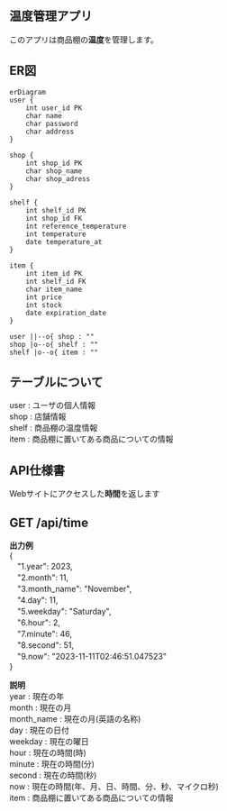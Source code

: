 ## 温度管理アプリ
このアプリは商品棚の**温度**を管理します。

## ER図
```mermaid
erDiagram
user {
    int user_id PK
    char name
    char password
    char address
}

shop {
    int shop_id PK
    char shop_name
    char shop_adress
}

shelf {
    int shelf_id PK
    int shop_id FK
    int reference_temperature
    int temperature
    date temperature_at
}

item {
    int item_id PK
    int shelf_id FK
    char item_name
    int price
    int stock
    date expiration_date
}

user ||--o{ shop : ""
shop |o--o{ shelf : ""
shelf |o--o{ item : ""
```

## テーブルについて
user : ユーザの個人情報<br>
shop : 店舗情報<br>
shelf : 商品棚の温度情報<br>
item : 商品棚に置いてある商品についての情報

## API仕様書
Webサイトにアクセスした**時間**を返します

## GET /api/time
**出力例**<br>
{<br>
　"1.year": 2023,<br>
　"2.month": 11,<br>
　"3.month_name": "November",<br>
　"4.day": 11,<br>
　"5.weekday": "Saturday",<br>
　"6.hour": 2,<br>
　"7.minute": 46,<br>
　"8.second": 51,<br>
　"9.now": "2023-11-11T02:46:51.047523"<br>
}<br>

**説明**<br>
year : 現在の年<br>
month : 現在の月<br>
month_name : 現在の月(英語の名称)<br>
day : 現在の日付<br>
weekday : 現在の曜日<br>
hour : 現在の時間(時)<br>
minute : 現在の時間(分)<br>
second : 現在の時間(秒)<br>
now : 現在の時間(年、月、日、時間、分、秒、マイクロ秒)<br>
item : 商品棚に置いてある商品についての情報

